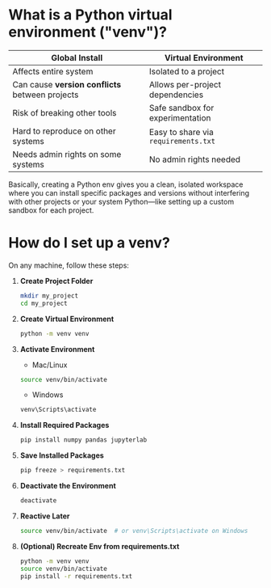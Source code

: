 # What is a Python virtual environment ("venv")?

| Global Install                                  | Virtual Environment                        |
|-------------------------------------------------|---------------------------------------------|
| Affects entire system                           | Isolated to a project                       |
| Can cause **version conflicts** between projects| Allows per-project dependencies             |
| Risk of breaking other tools                    | Safe sandbox for experimentation            |
| Hard to reproduce on other systems              | Easy to share via `requirements.txt`        |
| Needs admin rights on some systems              | No admin rights needed                      |

Basically, creating a Python env gives you a clean, isolated workspace where you can install specific packages and versions without interfering with other projects or your system Python—like setting up a custom sandbox for each project.

# How do I set up a venv?

On any machine, follow these steps:

1. **Create Project Folder**
   ```bash
   mkdir my_project
   cd my_project
2. **Create Virtual Environment**
   ```bash
   python -m venv venv
3. **Activate Environment**
   - Mac/Linux
   ```bash
   source venv/bin/activate
   ```

   - Windows
   ```bash
   venv\Scripts\activate
4. **Install Required Packages**
   ```bash
   pip install numpy pandas jupyterlab
5. **Save Installed Packages**
   ```bash
   pip freeze > requirements.txt
6. **Deactivate the Environment**
   ```bash
   deactivate
7. **Reactive Later**
   ```bash
   source venv/bin/activate  # or venv\Scripts\activate on Windows
8. **(Optional) Recreate Env from requirements.txt**
   ```bash
   python -m venv venv
   source venv/bin/activate
   pip install -r requirements.txt
